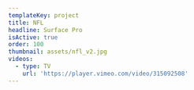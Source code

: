 ```yaml
---
templateKey: project
title: NFL
headline: Surface Pro
isActive: true
order: 100
thumbnail: assets/nfl_v2.jpg
videos:
  - type: TV
    url: 'https://player.vimeo.com/video/315092508'
---
```


